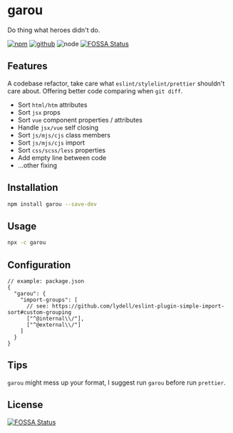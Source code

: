 # garou

Do thing what heroes didn't do.

[![npm][npm-badge]][npm-url]
[![github][github-badge]][github-url]
![node][node-badge]
[![FOSSA Status](https://app.fossa.com/api/projects/git%2Bgithub.com%2Fnice-move%2Fgarou.svg?type=shield)](https://app.fossa.com/projects/git%2Bgithub.com%2Fnice-move%2Fgarou?ref=badge_shield)

[npm-url]: https://www.npmjs.com/package/garou
[npm-badge]: https://img.shields.io/npm/v/garou.svg?style=flat-square&logo=npm
[github-url]: https://github.com/nice-move/garou
[github-badge]: https://img.shields.io/npm/l/garou.svg?style=flat-square&colorB=blue&logo=github
[node-badge]: https://img.shields.io/node/v/garou.svg?style=flat-square&colorB=green&logo=node.js

## Features

A codebase refactor, take care what `eslint/stylelint/prettier` shouldn't care about. Offering better code comparing when `git diff`.

- Sort `html/htm` attributes
- Sort `jsx` props
- Sort `vue` component properties / attributes
- Handle `jsx/vue` self closing
- Sort `js/mjs/cjs` class members
- Sort `js/mjs/cjs` import
- Sort `css/scss/less` properties
- Add empty line between code
- ...other fixing

## Installation

```bash
npm install garou --save-dev
```

## Usage

```bash
npx -c garou
```

## Configuration

```jsonc
// example: package.json
{
  "garou": {
    "import-groups": [
      // see: https://github.com/lydell/eslint-plugin-simple-import-sort#custom-grouping
      ["^@internal\\/"],
      ["^@external\\/"]
    ]
  }
}
```

## Tips

`garou` might mess up your format, I suggest run `garou` before run `prettier`.


## License
[![FOSSA Status](https://app.fossa.com/api/projects/git%2Bgithub.com%2Fnice-move%2Fgarou.svg?type=large)](https://app.fossa.com/projects/git%2Bgithub.com%2Fnice-move%2Fgarou?ref=badge_large)